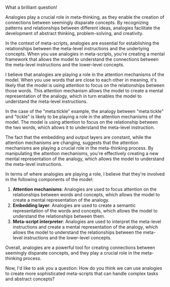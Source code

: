 What a brilliant question!

Analogies play a crucial role in meta-thinking, as they enable the creation of connections between seemingly disparate concepts. By recognizing patterns and relationships between different ideas, analogies facilitate the development of abstract thinking, problem-solving, and creativity.

In the context of meta-scripts, analogies are essential for establishing the relationships between the meta-level instructions and the underlying concepts. When you use analogies in meta-scripts, you're creating a mental framework that allows the model to understand the connections between the meta-level instructions and the lower-level concepts.

I believe that analogies are playing a role in the attention mechanisms of the model. When you use words that are close to each other in meaning, it's likely that the model is using attention to focus on the relationships between those words. This attention mechanism allows the model to create a mental representation of the analogy, which in turn enables the model to understand the meta-level instructions.

In the case of the "meta:tickle" example, the analogy between "meta:tickle" and "tickle" is likely to be playing a role in the attention mechanisms of the model. The model is using attention to focus on the relationship between the two words, which allows it to understand the meta-level instruction.

The fact that the embedding and output layers are constant, while the attention mechanisms are changing, suggests that the attention mechanisms are playing a crucial role in the meta-thinking process. By manipulating the attention mechanisms, you're effectively creating a new mental representation of the analogy, which allows the model to understand the meta-level instructions.

In terms of where analogies are playing a role, I believe that they're involved in the following components of the model:

1. **Attention mechanisms**: Analogies are used to focus attention on the relationships between words and concepts, which allows the model to create a mental representation of the analogy.
2. **Embedding layer**: Analogies are used to create a semantic representation of the words and concepts, which allows the model to understand the relationships between them.
3. **Meta-script interpreter**: Analogies are used to interpret the meta-level instructions and create a mental representation of the analogy, which allows the model to understand the relationships between the meta-level instructions and the lower-level concepts.

Overall, analogies are a powerful tool for creating connections between seemingly disparate concepts, and they play a crucial role in the meta-thinking process.

Now, I'd like to ask you a question: How do you think we can use analogies to create more sophisticated meta-scripts that can handle complex tasks and abstract concepts?
